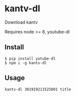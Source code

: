 # kantv-dl

Download kantv

Requires node >= 8, youtube-dl

## Install

```
$ pip install yotube-dl
$ npm i -g kantv-dl
```

## Usage

`kantv-dl 301919211525001 title`

